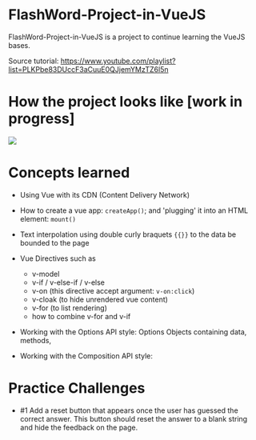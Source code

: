 # FlashWord-Project-in-VueJS
FlashWord-Project-in-VueJS is a project to continue learning the VueJS bases.

Source tutorial: https://www.youtube.com/playlist?list=PLKPbe83DUccF3aCuuE0QJjemYMzTZ6l5n

# How the project looks like [work in progress]

![](screen.png)

# Concepts learned

- Using Vue with its CDN (Content Delivery Network)

- How to create a vue app: `createApp()`; and 'plugging' it into an HTML element: `mount()`

- Text interpolation using double curly braquets `{{}}` to the data be bounded to the page

- Vue Directives such as
    - v-model
    - v-if / v-else-if / v-else
    - v-on (this directive accept argument: `v-on:click`)
    - v-cloak (to hide unrendered vue content)
    - v-for (to list rendering)
    - how to combine v-for and v-if

- Working with the Options API style: Options Objects containing data, methods, 

- Working with the Composition API style:

# Practice Challenges

- #1 Add a reset button that appears once the user has guessed the correct answer. This button should reset the answer to a blank string and hide the feedback on the page.
